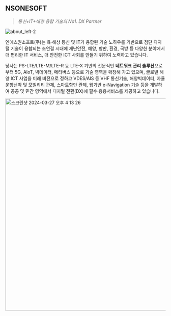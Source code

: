 ## NSONESOFT

> *통신+IT+해양 융합 기술의 No1. DX Partner*
>

![about_left-2](https://github.com/NSonesoft/.github/assets/62254434/f63ac752-ef51-40fd-974b-571e1ce9e021)


엔에스원소프트(주)는 육·해상 통신 및 IT가 융합된 기술 노하우를 기반으로 첨단 디지털 기술이 융합되는 초연결 시대에 재난안전, 해양, 항만, 환경, 국방 등 다양한 분야에서 더 편리한 IT 서비스, 더 안전한 ICT 사회를 만들기 위하여 노력하고 있습니다.

당사는 PS-LTE/LTE-M/LTE-R 등 LTE-X 기반의 전문적인 **네트워크 관리 솔루션**으로부터 5G, AIoT, 빅데이터, 메타버스 등으로 기술 영역을 확장해 가고 있으며, 글로벌 해양 ICT 사업을 미래 비전으로 정하고 VDES/AIS 등 VHF 통신기술, 해양빅데이터, 자율운항선박 및 모빌리티 관제, 스마트항만 관제, 웹기반 e-Navigation 기술 등을 개발하여 공공 및 민간 영역에서 디지털 전환(DX)에 필수·응용서비스를 제공하고 있습니다.


<img width="666" alt="스크린샷 2024-03-27 오후 4 13 26" src="https://github.com/NSonesoft/.github/assets/62254434/7e26f643-9f8f-4270-a26d-9d67dd9a5292">
